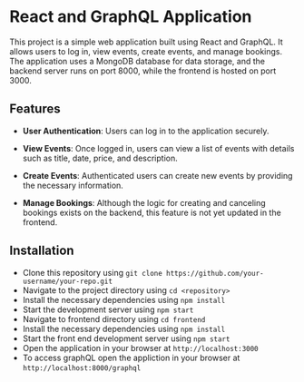 # React and GraphQL Application

This project is a simple web application built using React and GraphQL. It allows users to log in, view events, create events, and manage bookings. The application uses a MongoDB database for data storage, and the backend server runs on port 8000, while the frontend is hosted on port 3000.

## Features

- **User Authentication**: Users can log in to the application securely.

- **View Events**: Once logged in, users can view a list of events with details such as title, date, price, and description.

- **Create Events**: Authenticated users can create new events by providing the necessary information.

- **Manage Bookings**: Although the logic for creating and canceling bookings exists on the backend, this feature is not yet updated in the frontend.

## Installation

- Clone this repository using ```git clone https://github.com/your-username/your-repo.git```
- Navigate to the project directory using ```cd <repository>```
- Install the necessary dependencies using ```npm install```
- Start the development server using ```npm start```
- Navigate to frontend directory using  ```cd frontend```
- Install the necessary dependencies using ```npm install```
- Start the front end development server using ```npm start```
- Open the application in your browser at ```http://localhost:3000```
- To access graphQL open the appliction in your browser at ```http://localhost:8000/graphql```
